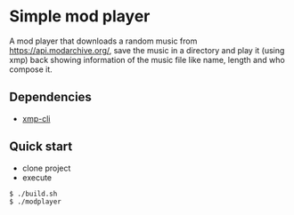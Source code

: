 # Simple mod player
A mod player that downloads a random music from https://api.modarchive.org/,
save the music in a directory and play it (using xmp) back 
showing information of the music file like name, length and who compose it.

## Dependencies
- [xmp-cli](https://github.com/libxmp/xmp-cli)

## Quick start
- clone project
- execute
```console
$ ./build.sh
$ ./modplayer
```

